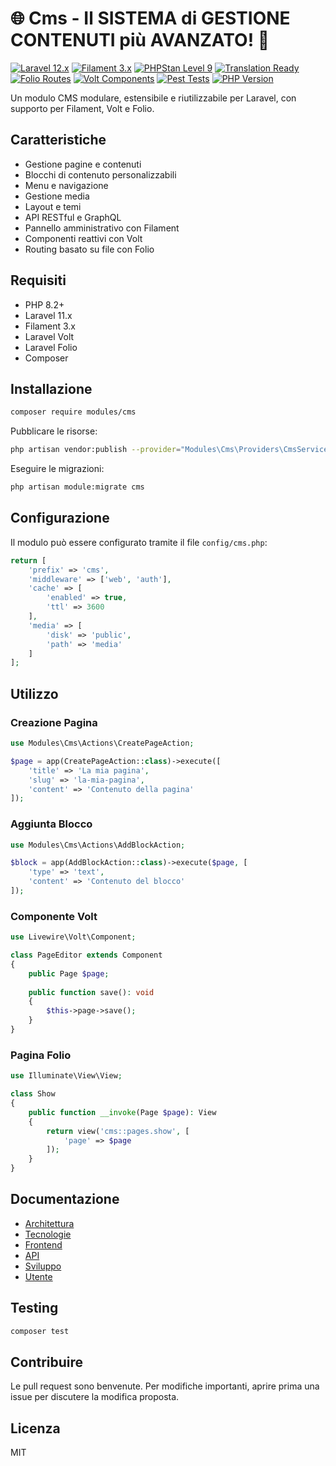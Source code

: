 # 🌐 Cms - Il SISTEMA di GESTIONE CONTENUTI più AVANZATO! 📝

<!-- Dynamic validation badges -->
[![Laravel 12.x](https://img.shields.io/badge/Laravel-12.x-red.svg)](https://laravel.com/)
[![Filament 3.x](https://img.shields.io/badge/Filament-3.x-blue.svg)](https://filamentphp.com/)
[![PHPStan Level 9](https://img.shields.io/badge/PHPStan-Level%209-brightgreen.svg)](https://phpstan.org/)
[![Translation Ready](https://img.shields.io/badge/Translation-IT%20%7C%20EN%20%7C%20DE-green.svg)](https://laravel.com/docs/localization)
[![Folio Routes](https://img.shields.io/badge/Folio-File%20Routes-purple.svg)](https://laravel.com/docs/folio)
[![Volt Components](https://img.shields.io/badge/Volt-Single%20File%20Components-orange.svg)](https://laravel.com/docs/volt)
[![Pest Tests](https://img.shields.io/badge/Pest%20Tests-✅%20Passing-brightgreen.svg)](tests/)
[![PHP Version](https://img.shields.io/badge/PHP-8.3+-blue.svg)](https://php.net)

Un modulo CMS modulare, estensibile e riutilizzabile per Laravel, con supporto per Filament, Volt e Folio.

## Caratteristiche

- Gestione pagine e contenuti
- Blocchi di contenuto personalizzabili
- Menu e navigazione
- Gestione media
- Layout e temi
- API RESTful e GraphQL
- Pannello amministrativo con Filament
- Componenti reattivi con Volt
- Routing basato su file con Folio

## Requisiti

- PHP 8.2+
- Laravel 11.x
- Filament 3.x
- Laravel Volt
- Laravel Folio
- Composer

## Installazione

```bash
composer require modules/cms
```

Pubblicare le risorse:

```bash
php artisan vendor:publish --provider="Modules\Cms\Providers\CmsServiceProvider"
```

Eseguire le migrazioni:

```bash
php artisan module:migrate cms
```

## Configurazione

Il modulo può essere configurato tramite il file `config/cms.php`:

```php
return [
    'prefix' => 'cms',
    'middleware' => ['web', 'auth'],
    'cache' => [
        'enabled' => true,
        'ttl' => 3600
    ],
    'media' => [
        'disk' => 'public',
        'path' => 'media'
    ]
];
```

## Utilizzo

### Creazione Pagina

```php
use Modules\Cms\Actions\CreatePageAction;

$page = app(CreatePageAction::class)->execute([
    'title' => 'La mia pagina',
    'slug' => 'la-mia-pagina',
    'content' => 'Contenuto della pagina'
]);
```

### Aggiunta Blocco

```php
use Modules\Cms\Actions\AddBlockAction;

$block = app(AddBlockAction::class)->execute($page, [
    'type' => 'text',
    'content' => 'Contenuto del blocco'
]);
```

### Componente Volt

```php
use Livewire\Volt\Component;

class PageEditor extends Component
{
    public Page $page;
    
    public function save(): void
    {
        $this->page->save();
    }
}
```

### Pagina Folio

```php
use Illuminate\View\View;

class Show
{
    public function __invoke(Page $page): View
    {
        return view('cms::pages.show', [
            'page' => $page
        ]);
    }
}
```

## Documentazione

- [Architettura](docs/architecture.md)
- [Tecnologie](docs/technologies.md)
- [Frontend](docs/frontoffice/README.md)
- [API](docs/api/README.md)
- [Sviluppo](docs/developer/README.md)
- [Utente](docs/user/README.md)

## Testing

```bash
composer test
```

## Contribuire

Le pull request sono benvenute. Per modifiche importanti, aprire prima una issue per discutere la modifica proposta.

## Licenza

MIT
